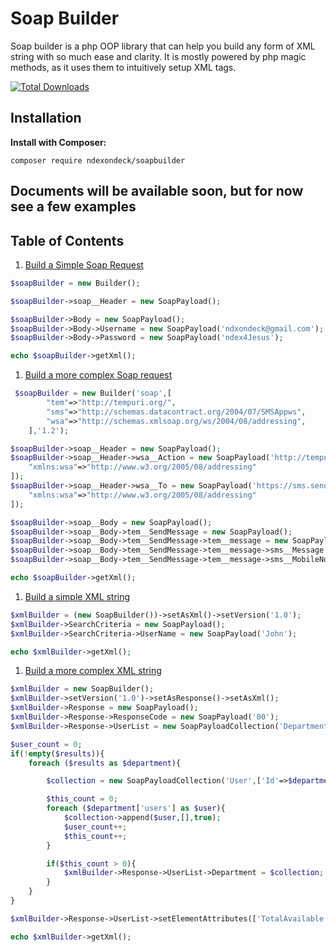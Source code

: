 # Soap Builder

Soap builder is a php OOP library that can help you build any form of XML string with so much ease and clarity. It is mostly powered by php magic methods, as it uses them to intuitively setup XML tags.

[![Total Downloads](https://poser.pugx.org/ndexondeck/soapbuilder/downloads.svg)](https://packagist.org/packages/ndexondeck/lauditor)


## Installation

**Install with Composer:**

```
composer require ndexondeck/soapbuilder
```

## Documents will be available soon, but for now see a few examples
## Table of Contents

1. [Build a Simple Soap Request](#how)
   
```php
$soapBuilder = new Builder();

$soapBuilder->soap__Header = new SoapPayload();

$soapBuilder->Body = new SoapPayload();
$soapBuilder->Body->Username = new SoapPayload('ndxondeck@gmail.com');
$soapBuilder->Body->Password = new SoapPayload('ndex4Jesus');

echo $soapBuilder->getXml();
```


1. [Build a more complex Soap request](#how)
   
```php
 $soapBuilder = new Builder('soap',[
        "tem"=>"http://tempuri.org/",
        "sms"=>"http://schemas.datacontract.org/2004/07/SMSAppws",
        "wsa"=>"http://schemas.xmlsoap.org/ws/2004/08/addressing",
    ],'1.2');

$soapBuilder->soap__Header = new SoapPayload();
$soapBuilder->soap__Header->wsa__Action = new SoapPayload('http://tempuri.org/IService/SendMessage',[
    "xmlns:wsa"=>"http://www.w3.org/2005/08/addressing"
]);
$soapBuilder->soap__Header->wsa__To = new SoapPayload('https://sms.sender.example/Service.svc',[
    "xmlns:wsa"=>"http://www.w3.org/2005/08/addressing"
]);

$soapBuilder->soap__Body = new SoapPayload();
$soapBuilder->soap__Body->tem__SendMessage = new SoapPayload();
$soapBuilder->soap__Body->tem__SendMessage->tem__message = new SoapPayload();
$soapBuilder->soap__Body->tem__SendMessage->tem__message->sms__Message = new SoapPayload($msg);
$soapBuilder->soap__Body->tem__SendMessage->tem__message->sms__MobileNo = new SoapPayload($phone);

echo $soapBuilder->getXml();
```


1. [Build a simple XML string](#how)
   
```php
$xmlBuilder = (new SoapBuilder())->setAsXml()->setVersion('1.0');
$xmlBuilder->SearchCriteria = new SoapPayload();
$xmlBuilder->SearchCriteria->UserName = new SoapPayload('John');

echo $xmlBuilder->getXml();
```


1. [Build a more complex XML string](#how)
   
```php
$xmlBuilder = new SoapBuilder();
$xmlBuilder->setVersion('1.0')->setAsResponse()->setAsXml();
$xmlBuilder->Response = new SoapPayload();
$xmlBuilder->Response->ResponseCode = new SoapPayload('00');
$xmlBuilder->Response->UserList = new SoapPayloadCollection('Department');

$user_count = 0;
if(!empty($results)){
    foreach ($results as $department){

        $collection = new SoapPayloadCollection('User',['Id'=>$department['id'], 'Name'=>$department['name']]);

        $this_count = 0;
        foreach ($department['users'] as $user){
            $collection->append($user,[],true);
            $user_count++;
            $this_count++;
        }

        if($this_count > 0){
            $xmlBuilder->Response->UserList->Department = $collection;
        }
    }
}

$xmlBuilder->Response->UserList->setElementAttributes(['TotalAvailable'=>$user_count]);

echo $xmlBuilder->getXml();
```